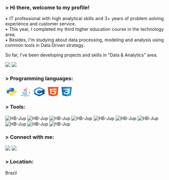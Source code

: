 ### > Hi there, welcome to my profile! 

<p align=justify> 
  ▪ IT professional with high analytical skills and 3+ years of problem solving experience and customer service.<br>
  ▪ This year, I completed my third higher education course in the technology area.<br>
  <!--▪ Currently, I've been working with microservices development, bug fixes, refactoring and testing in a financial system.<br>-->
  ▪ Besides, I'm studying about data processing, modeling and analysis using common tools in Data Driven strategy.<br>

  So far, I've been developing projects and skills in "Data & Analytics" area.
</p>

<div>
  <img height="180em" src="https://github-readme-stats.vercel.app/api?username=hbianchini&show_icons=true&theme=nord&include_all_commits=true&count_private=true"/>
  <img height="180em" src="https://github-readme-stats.vercel.app/api/top-langs/?username=hbianchini&layout=compact&langs_count=3&theme=nord"/>
</div>
 
### > Programming languages:
 
<div style="display: inline_block">
  <img align="center" alt="HB-Python" height="30" width="40" src="https://raw.githubusercontent.com/devicons/devicon/master/icons/python/python-original.svg">
  <img align="center" alt="HB-Java" height="30" width="40" src="https://github.com/devicons/devicon/blob/master/icons/java/java-original.svg">
  <img align="center" alt="HB-C" height="30" width="40" src="https://github.com/devicons/devicon/blob/master/icons/c/c-original.svg">
  <img align="center" alt="HB-HTML" height="30" width="40" src="https://raw.githubusercontent.com/devicons/devicon/master/icons/html5/html5-original.svg">
  <img align="center" alt="HB-CSS" height="30" width="38" src="https://raw.githubusercontent.com/devicons/devicon/master/icons/css3/css3-original.svg">
</div>

### > Tools:

<div style="display: inline_block">
  <img align="center" alt="HB-Jup" height="50" width="50" src="https://upload.wikimedia.org/wikipedia/commons/3/38/Jupyter_logo.svg">
  <img align="center" alt="HB-Jup" height="40" width="80" src="https://upload.wikimedia.org/wikipedia/commons/e/ed/Pandas_logo.svg">
  <img align="center" alt="HB-Jup" height="36" width="90" src="https://upload.wikimedia.org/wikipedia/commons/1/1a/NumPy_logo.svg">
  <img align="center" alt="HB-Jup" height="29" width="120" src="https://matplotlib.org/stable/_static/logo2_compressed.svg">
  <img align="center" alt="HB-Jup" height="50" width="70" src="https://miro.medium.com/max/400/1*VNdaFCkls0gyJR0ddP1PCQ.png">
  <img align="center" alt="HB-Jup" height="60" width="120" src="https://miro.medium.com/max/720/1*DvD_tv1bFls1NodyN5z8Sw.png">
  <img align="center" alt="HB-Jup" height="40" width="60" src="http://www.cloudi.com.br/scoop2017/wp-content/uploads/2017/10/mysql.png">
  <img align="center" alt="HB-Jup" height="50" width="83" src="http://www.esiatech.com.br/softwares/wp-content/uploads/2015/04/postgresql_logo.jpg">
  <img align="center" alt="HB-Jup" height="40" width="40" src="https://upload.wikimedia.org/wikipedia/commons/c/c9/Power_bi_logo_black.svg">
  <img align="center" alt="HB-Jup" height="50" width="95" src="https://storage.googleapis.com/wp-noticias/2021/02/3b198fa1-databricks_logo.png">
</div>

### > Connect with me:
 
<div> 
  <a href = "mailto:humberto.bianchini@gmail.com"><img src="https://cdn4.iconfinder.com/data/icons/32_Pixel_Social_Media_Icons_by_leslienayibe/gmail.png" target="_blank"></a>
  <a href="https://www.linkedin.com/in/hbianchini" target="_blank"><img src="https://cdn4.iconfinder.com/data/icons/32_Pixel_Social_Media_Icons_by_leslienayibe/linkedin.png" target="_blank"></a> 
</div>

### > Location:

  Brazil
